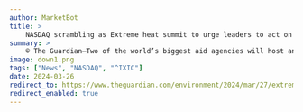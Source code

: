 ```yaml
---
author: MarketBot
title: >
    NASDAQ scrambling as Extreme heat summit to urge leaders to act on threat from rising temperatures
summary: >
    © The Guardian—Two of the world’s biggest aid agencies will host an inaugural global summit on extreme heat on Thursday as directors warn that the climate crisis is dramatically increasing the probability of a mass-fatality heat disaster.
image: down1.png
tags: ["News", "NASDAQ", "^IXIC"]
date: 2024-03-26
redirect_to: https://www.theguardian.com/environment/2024/mar/27/extreme-heat-summit-to-urge-leaders-to-act-on-threat-from-rising-temperatures
redirect_enabled: true
---
```

